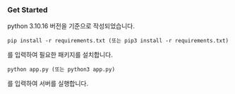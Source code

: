 ### Get Started

python 3.10.16 버전을 기준으로 작성되었습니다.

`pip install -r requirements.txt (또는 pip3 install -r requirements.txt)`

를 입력하여 필요한 패키지를 설치합니다.

`python app.py (또는 python3 app.py)`

를 입력하여 서버를 실행합니다.

